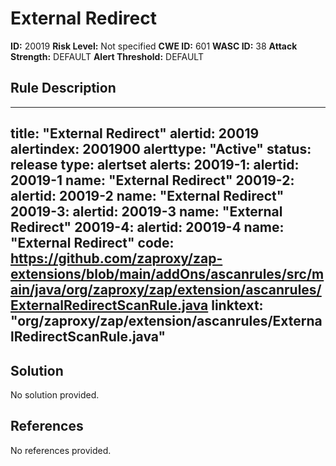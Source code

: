 
# External Redirect

**ID:** 20019
**Risk Level:** Not specified
**CWE ID:** 601
**WASC ID:** 38
**Attack Strength:** DEFAULT
**Alert Threshold:** DEFAULT

## Rule Description
---
title: "External Redirect"
alertid: 20019
alertindex: 2001900
alerttype: "Active"
status: release
type: alertset
alerts:
   20019-1:
      alertid: 20019-1
      name: "External Redirect"
   20019-2:
      alertid: 20019-2
      name: "External Redirect"
   20019-3:
      alertid: 20019-3
      name: "External Redirect"
   20019-4:
      alertid: 20019-4
      name: "External Redirect"
code: https://github.com/zaproxy/zap-extensions/blob/main/addOns/ascanrules/src/main/java/org/zaproxy/zap/extension/ascanrules/ExternalRedirectScanRule.java
linktext: "org/zaproxy/zap/extension/ascanrules/ExternalRedirectScanRule.java"
---


## Solution
No solution provided.

## References
No references provided.
